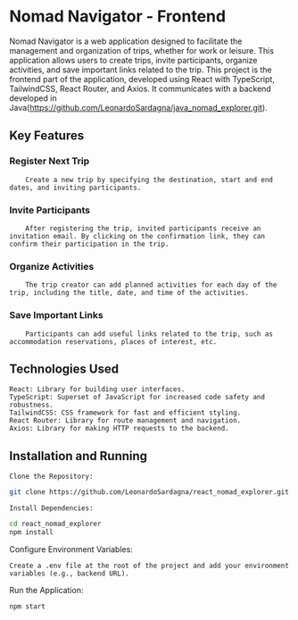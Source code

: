 # Nomad Navigator - Frontend

Nomad Navigator is a web application designed to facilitate the management and organization of trips, whether for work or leisure. This application allows users to create trips, invite participants, organize activities, and save important links related to the trip. This project is the frontend part of the application, developed using React with TypeScript, TailwindCSS, React Router, and Axios. It communicates with a backend developed in Java(https://github.com/LeonardoSardagna/java_nomad_explorer.git).

## Key Features

### Register Next Trip

        Create a new trip by specifying the destination, start and end dates, and inviting participants.
        
### Invite Participants

        After registering the trip, invited participants receive an invitation email. By clicking on the confirmation link, they can confirm their participation in the trip.
    
### Organize Activities
    
        The trip creator can add planned activities for each day of the trip, including the title, date, and time of the activities.
    
### Save Important Links
    
        Participants can add useful links related to the trip, such as accommodation reservations, places of interest, etc.

## Technologies Used

    React: Library for building user interfaces.
    TypeScript: Superset of JavaScript for increased code safety and robustness.
    TailwindCSS: CSS framework for fast and efficient styling.
    React Router: Library for route management and navigation.
    Axios: Library for making HTTP requests to the backend.

## Installation and Running

    Clone the Repository:

```bash
git clone https://github.com/LeonardoSardagna/react_nomad_explorer.git
```

    Install Dependencies:

```bash
cd react_nomad_explorer
npm install
```

Configure Environment Variables:

    Create a .env file at the root of the project and add your environment variables (e.g., backend URL).

Run the Application:

```bash
npm start
```

